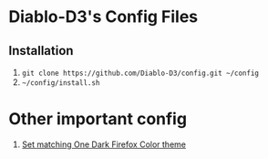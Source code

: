 # Diablo-D3's Config Files

## Installation

1. `git clone https://github.com/Diablo-D3/config.git ~/config`
2. `~/config/install.sh`

# Other important config

1. [Set matching One Dark Firefox Color theme](https://color.firefox.com/?theme=XQAAAAIsAQAAAAAAAABBqYhm849SCia2CaaEGccwS-xNKlhUiw_va8LY9bGeics9ikUVBx8Wp0lRrlki1RPT7JhsEbM2EyRRUo1Z4b20vk_Q41LEpj-OlorgoOS2dp25rPSpnmC_fy3IqXgnJOrTucxy1xPioFJukNSyNksASFJRdX5tc4wI9Mef6Km5nGVo2ajwNll8J94PULNSFGPBNaDmFW1GHv8SURGOsp2scCJlLn4UiNMsOLYKRP0h7fjJwBm24Y55FhDtw2hRz4DL__yROVw)

